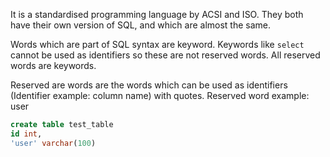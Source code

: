 It is a standardised programming language by ACSI and ISO. They both have their own version of SQL, and which are almost the same. 

Words which are part of SQL syntax are keyword.
Keywords like `select` cannot be used as identifiers so these are not reserved words.
All reserved words are keywords.

Reserved are words are the words which can be used as identifiers (Identifier example: column name) with quotes. 
Reserved word example: user
```sql
create table test_table
id int,
'user' varchar(100)
```


